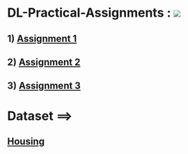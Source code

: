 # DL-Practical-Assignments :          <a href="https://hits.seeyoufarm.com"><img src="https://hits.seeyoufarm.com/api/count/incr/badge.svg?url=https%3A%2F%2Fgithub.com%2FShubham-Bhoite%2FDL-Practical-Assignment&count_bg=%2379C83D&title_bg=%23555555&icon=&icon_color=%23E7E7E7&title=hits&edge_flat=false"/></a>

## 1) [Assignment 1](https://github.com/Shubham-Bhoite/DL-Practical-Assignment/blob/main/Assign-1.ipynb)

## 2) [Assignment 2](https://github.com/Shubham-Bhoite/DL-Practical-Assignment/blob/main/Assign-2.ipynb)

## 3) [Assignment 3](https://github.com/Shubham-Bhoite/DL-Practical-Assignment/blob/main/Assign-3.ipynb)


# Dataset ==>
## [Housing](https://github.com/Shubham-Bhoite/DL-Practical-Assignment/blob/main/housing.csv)
